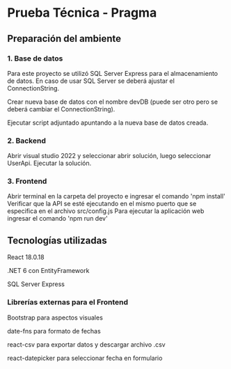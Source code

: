 # Prueba Técnica - Pragma

## Preparación del ambiente

### 1. Base de datos
Para este proyecto se utilizó SQL Server Express para el almacenamiento de datos.
En caso de usar SQL Server se deberá ajustar el ConnectionString.

Crear nueva base de datos con el nombre devDB (puede ser otro pero se deberá cambiar el ConnectionString).

Ejecutar script adjuntado apuntando a la nueva base de datos creada.

### 2. Backend 
Abrir visual studio 2022 y seleccionar abrir solución, luego seleccionar UserApi.
Ejecutar la solución.

### 3. Frontend
Abrir terminal en la carpeta del proyecto e ingresar el comando 'npm install'
Verificar que la API se esté ejecutando en el mismo puerto que se especifica en el archivo src/config.js
Para ejecutar la aplicación web ingresar el comando 'npm run dev'


## Tecnologías utilizadas
React 18.0.18

.NET 6 con EntityFramework

SQL Server Express

### Librerías externas para el Frontend
Bootstrap para aspectos visuales

date-fns para formato de fechas

react-csv para exportar datos y descargar archivo .csv

react-datepicker para seleccionar fecha en formulario